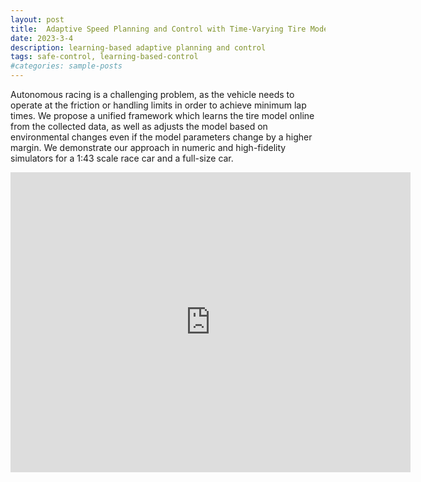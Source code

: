 ```yaml
---
layout: post
title:  Adaptive Speed Planning and Control with Time-Varying Tire Models for Autonomous Racing
date: 2023-3-4
description: learning-based adaptive planning and control
tags: safe-control, learning-based-control
#categories: sample-posts
---
```

Autonomous racing is a challenging problem, as the vehicle needs to operate at the friction or handling limits in order to achieve minimum lap times. We propose a unified framework which learns the tire model online from the collected data, as well as adjusts the model based on environmental changes even if the model parameters change by a higher margin. We demonstrate our approach in numeric and high-fidelity simulators for a 1:43 scale race car and a full-size car.

<iframe
    width="640"
    height="480"
    src="https://www.youtube.com/embed/kAQ2LbeP8-s"
    frameborder="0"
    allow="autoplay; encrypted-media"
    allowfullscreen
>
</iframe>